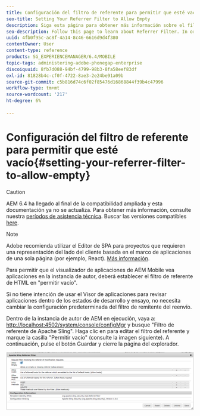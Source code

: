 ```yaml
---
title: Configuración del filtro de referente para permitir que esté vacío
seo-title: Setting Your Referrer Filter to Allow Empty
description: Siga esta página para obtener más información sobre el filtro de referente. Para permitir que el visualizador de aplicaciones de AEM Mobile vea aplicaciones en la instancia de autor, deberá establecer el filtro de referente de HTML en "permitir vacío".
seo-description: Follow this page to learn about Referrer Filter. In order to allow the AEM Mobile Application Viewer to view apps on your Author instance, you'll need to set your HTML referrer filter to 'allow empty'.
uuid: 4fb0f95c-ac8f-4a14-8c46-6616d9d4f380
contentOwner: User
content-type: reference
products: SG_EXPERIENCEMANAGER/6.4/MOBILE
topic-tags: administering-adobe-phonegap-enterprise
discoiquuid: 8fb7d088-94bf-4799-98b3-8fa58eef83df
exl-id: 81828b4c-cf0f-4722-8ae3-2e24be91a09b
source-git-commit: c5b816d74c6f02f85476d16868844f39b4c47996
workflow-type: tm+mt
source-wordcount: '217'
ht-degree: 6%

---
```


# Configuración del filtro de referente para permitir que esté vacío{#setting-your-referrer-filter-to-allow-empty}

>[!CAUTION]
>
>AEM 6.4 ha llegado al final de la compatibilidad ampliada y esta documentación ya no se actualiza. Para obtener más información, consulte nuestra [períodos de asistencia técnica](https://helpx.adobe.com/es/support/programs/eol-matrix.html). Buscar las versiones compatibles [here](https://experienceleague.adobe.com/docs/).

>[!NOTE]
>
>Adobe recomienda utilizar el Editor de SPA para proyectos que requieren una representación del lado del cliente basada en el marco de aplicaciones de una sola página (por ejemplo, React). [Más información](/help/sites-developing/spa-overview.md).

Para permitir que el visualizador de aplicaciones de AEM Mobile vea aplicaciones en la instancia de autor, deberá establecer el filtro de referente de HTML en &quot;permitir vacío&quot;.

Si no tiene intención de usar el Visor de aplicaciones para revisar aplicaciones dentro de los estados de desarrollo y ensayo, no necesita cambiar la configuración predeterminada del filtro de remitente del reenvío.

Dentro de la instancia de autor de AEM en ejecución, vaya a: [http://localhost:4502/system/console/configMgr](http://localhost:4502/system/console/configMgr) y busque &quot;Filtro de referente de Apache Sling&quot;. Haga clic en para editar el filtro del referente y marque la casilla &quot;Permitir vacío&quot; (consulte la imagen siguiente). A continuación, pulse el botón Guardar y cierre la página del explorador.

![Configuración del filtro de referente](assets/chlimage_1-106.png)
